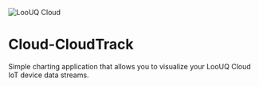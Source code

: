 
![LooUQ Cloud](https://drive.google.com/open?id=1lWjYY4PHnL0jU3J_aOx5PZHbRjnhVWXe)

# Cloud-CloudTrack
 Simple charting application that allows you to visualize your LooUQ Cloud IoT device data streams.
